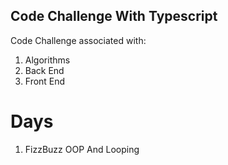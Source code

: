 ## Code Challenge With Typescript

Code Challenge associated with:
1. Algorithms
2. Back End
3. Front End

# Days
1. FizzBuzz OOP And Looping